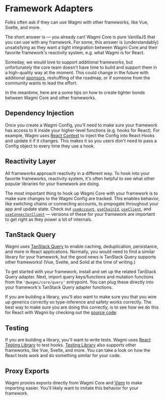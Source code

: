 # Framework Adapters

Folks often ask if they can use Wagmi with other frameworks, like Vue, Svelte, and more.

The short answer is — you already can! Wagmi Core is pure VanillaJS that you can use with any framework. For some, this answer is (understandably) unsatisfying as they want a tight integration between Wagmi Core and their favorite framework's reactivity system, e.g. what Wagmi is for React.

Someday, we would love to support additional frameworks, but unfortunately the core team doesn't have time to build and support them in a high-quality way at the moment. This could change in the future with additional [sponsors](https://github.com/sponsors/wevm), reshuffling of the roadmap, or if someone from the community wants to lead the effort.

In the meantime, here are a some tips on how to create tighter bonds between Wagmi Core and other frameworks.

## Dependency Injection

Once you create a Wagmi Config, you'll need to make sure your framework has access to it inside your higher-level functions (e.g. hooks for React). For example, Wagmi uses [React Context](https://react.dev/learn/passing-data-deeply-with-context) to inject the Config into React Hooks and update it if it changes. This makes it so you users don't need to pass a Config object to every time they use a hook.

## Reactivity Layer

All frameworks approach reactivity in a different way. To hook into your favorite frameworks, reactivity system, it's often helpful to see what other popular libraries for your framework are doing.

The most important thing to hook up Wagmi Core with your framework is to make sure changes to the Wagmi Config are tracked. This enables behavior, like switching chains or connecting accounts, to propogate throughout your app and update state. Check out [`useAccount`](https://github.com/wevm/wagmi/blob/rc/packages/react/src/hooks/useAccount.ts), [`useChainId`](https://github.com/wevm/wagmi/blob/rc/packages/react/src/hooks/useChainId.ts), [`useClient`](https://github.com/wevm/wagmi/blob/rc/packages/react/src/hooks/useClient.ts), and [`useConnectorClient`](https://github.com/wevm/wagmi/blob/rc/packages/react/src/hooks/useConnectorClient.ts) — versions of these for your framework are important to get right as they power a lot of internals.

## TanStack Query

Wagmi uses [TanStack Query](https://tanstack.com/query) to enable caching, deduplication, persistance, and more in React applications. Normally, you would need to find a similar library for your framework, but the good news is TanStack Query supports other frameworks! (Vue, Svelte, and Solid at the time of writing.)

To get started with your framework, install and set up the related TanStack Query adapter. Next, import query keys/functions and mutation functions from the `'@wagmi/core/query'` entrypoint. You can plug these directly into your framework's TanStack Query adapter functions.

If you are building a library, you'll also want to make sure you that you wire up generics correctly so type-inference and safety works correctly. The best way to make sure you are doing this correctly, is to see how we do this for React with Wagmi by checking out the [source code](https://github.com/wevm/wagmi/tree/rc/packages/react/src/hooks).

## Testing

If you are building a library, you'll want to write tests. Wagmi uses [React Testing Library](https://testing-library.com/docs/react-testing-library/intro) to test hooks. [Testing Library](https://testing-library.com) also supports other frameworks, like Vue, Svelte, and more. You can take a look on how the React tests work and do something similar for your code.

## Proxy Exports

Wagmi proxies exports directly from Wagmi Core and [Viem](https://viem.sh) to make importing easier. You'll likely want to imitate this behavior for your framework.
